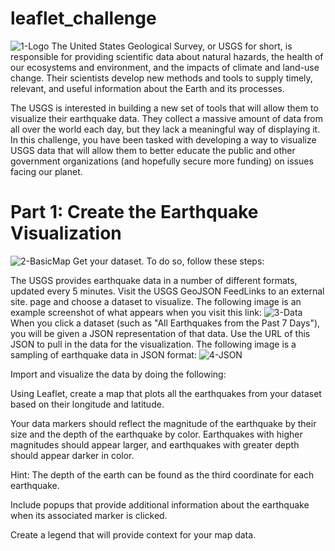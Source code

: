# leaflet_challenge
![1-Logo](https://github.com/AFKAMI/leaflet_challenge/assets/126113162/bac50fd9-d30c-4987-bdb1-32ded80e731e)
The United States Geological Survey, or USGS for short, is responsible for providing scientific data about natural hazards, the health of our ecosystems and environment, and the impacts of climate and land-use change. Their scientists develop new methods and tools to supply timely, relevant, and useful information about the Earth and its processes.

The USGS is interested in building a new set of tools that will allow them to visualize their earthquake data. They collect a massive amount of data from all over the world each day, but they lack a meaningful way of displaying it. In this challenge, you have been tasked with developing a way to visualize USGS data that will allow them to better educate the public and other government organizations (and hopefully secure more funding) on issues facing our planet.

# Part 1: Create the Earthquake Visualization
![2-BasicMap](https://github.com/AFKAMI/leaflet_challenge/assets/126113162/739923af-0de6-46b4-8cd3-a61ef1050923)
Get your dataset. To do so, follow these steps:

The USGS provides earthquake data in a number of different formats, updated every 5 minutes. Visit the USGS GeoJSON FeedLinks to an external site. page and choose a dataset to visualize. The following image is an example screenshot of what appears when you visit this link:
![3-Data](https://github.com/AFKAMI/leaflet_challenge/assets/126113162/73dcfa38-0611-41d8-ad5c-8b571d739581)
When you click a dataset (such as "All Earthquakes from the Past 7 Days"), you will be given a JSON representation of that data. Use the URL of this JSON to pull in the data for the visualization. The following image is a sampling of earthquake data in JSON format:
![4-JSON](https://github.com/AFKAMI/leaflet_challenge/assets/126113162/8003b45b-16f7-498b-b0b6-9005f451aff8)

Import and visualize the data by doing the following:

Using Leaflet, create a map that plots all the earthquakes from your dataset based on their longitude and latitude.

Your data markers should reflect the magnitude of the earthquake by their size and the depth of the earthquake by color. Earthquakes with higher magnitudes should appear larger, and earthquakes with greater depth should appear darker in color.

Hint: The depth of the earth can be found as the third coordinate for each earthquake.

Include popups that provide additional information about the earthquake when its associated marker is clicked.

Create a legend that will provide context for your map data.

